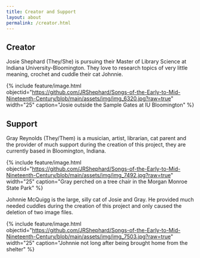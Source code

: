 ```yaml
---
title: Creator and Support
layout: about
permalink: /creator.html
---
```


## Creator
Josie Shephard (They/She) is pursuing their Master of Library Science at Indiana University-Bloomington. They love to research topics of very little meaning, crochet and cuddle their cat Johnnie.  

{% include feature/image.html objectid="https://github.com/JRShephard/Songs-of-the-Early-to-Mid-Nineteenth-Century/blob/main/assets/img/img_6320.jpg?raw=true" width="25" caption="Josie outside the Sample Gates at IU Bloomington" %}

## Support 
Gray Reynolds (They/Them) is a musician, artist, librarian, cat parent and the provider of much support during the creation of this project, they are currently based in Bloomington, Indiana.   

{% include feature/image.html objectid="https://github.com/JRShephard/Songs-of-the-Early-to-Mid-Nineteenth-Century/blob/main/assets/img/img_7492.jpg?raw=true" width="25" caption="Gray perched on a tree chair in the Morgan Monroe State Park" %}

Johnnie McQuigg is the large, silly cat of Josie and Gray. He provided much needed cuddles during the creation of this project and only caused the deletion of two image files.  

{% include feature/image.html objectid="https://github.com/JRShephard/Songs-of-the-Early-to-Mid-Nineteenth-Century/blob/main/assets/img/img_7503.jpg?raw=true" width="25" caption="Johnnie not long after being brought home from the shelter" %}
